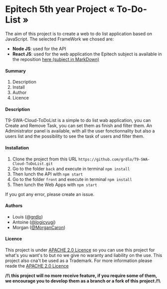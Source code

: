 # Epitech 5th year Project « To-Do-List »

The aim of this project is to create a web to do list application based on JavaScript. The selected FrameWork we chosed are:
 - **Node JS**: used for the API
 - **React JS**: used for the web application
 the Epitech subject is available in the reposition [here (subject in MarkDown)](https://github.com/grdlo/T9-SWA-Cloud-ToDoList/blob/master/SUBJECT.md)

#### Summary
1. Description
2. Install
3. Author
4. Licence

#### Description

T9-SWA-Cloud-ToDoList is a simple to do list wab application, you can Create and Remove Task, you can set them as finish and filter them. An Administrator panel is available, with all the user fonctionnality but also a users list and the possibility to see the task of users and filter them.

#### Installation

 1. Clone the project from this URL `https://github.com/grdlo/T9-SWA-Cloud-ToDoList.git`
 2. Go to the folder `back` and execute in terminal `npm install`
 3. Then lunch the API with `npm start`
 4. Go to the folder `front` and execute in terminal `npm install`
 5. Then lunch the Web Apps with `npm start`

If you got any error, please create an issue.

#### Authors
- Louis ([@grdlo](https://github.com/grdlo))
- Antoine ([@logicyugi](https://github.com/logicyugi))
- Morgan ([@MorganCaron](https://github.com/MorganCaron))

#### Licence

This project is under [APACHE 2.0 Licence](https://github.com/grdlo/T9-SWA-Cloud-ToDoList/blob/master/LICENSE) so you can use this project for what's you want's to but no we give no waranty and liability on the use. This project also cna't be used as a Trademark.
For more information please reade the [APACHE 2.0 Licence](https://github.com/grdlo/T9-SWA-Cloud-ToDoList/blob/master/LICENSE)


**/!\\ this project will no more receive feature, if you require some of them, we encourage you to develop them as a branch or a fork of this project /!\\**
